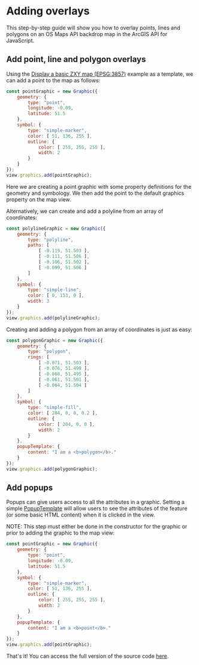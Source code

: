 # Adding overlays

This step-by-step guide will show you how to overlay points, lines and polygons on an OS Maps API backdrop map in the ArcGIS API for JavaScript.

## Add point, line and polygon overlays

Using the [Display a basic ZXY map (EPSG:3857)](https://labs.os.uk/public/os-data-hub-examples/os-maps-api/zxy-3857-basic-map#arcgis-javascript-api) example as a template, we can add a point to the map as follows:

```js
const pointGraphic = new Graphic({
    geometry: {
        type: "point",
        longitude: -0.09,
        latitude: 51.5
    },
    symbol: {
        type: "simple-marker",
        color: [ 51, 136, 255 ],
        outline: {
            color: [ 255, 255, 255 ],
            width: 2
        }
    }
});
view.graphics.add(pointGraphic);
```

Here we are creating a point graphic with some property definitions for the geometry and symbology. We then add the point to the default graphics property on the map view.

Alternatively, we can create and add a polyline from an array of coordinates:

```js
const polylineGraphic = new Graphic({
    geometry: {
        type: "polyline",
        paths: [
            [ -0.119, 51.503 ],
            [ -0.111, 51.506 ],
            [ -0.106, 51.502 ],
            [ -0.099, 51.506 ]
        ]
    },
    symbol: {
        type: "simple-line",
        color: [ 0, 153, 0 ],
        width: 3
    }
});
view.graphics.add(polylineGraphic);
```

Creating and adding a polygon from an array of coordinates is just as easy:

```js
const polygonGraphic = new Graphic({
    geometry: {
        type: "polygon",
        rings: [
            [ -0.071, 51.503 ],
            [ -0.076, 51.499 ],
            [ -0.068, 51.495 ],
            [ -0.061, 51.501 ],
            [ -0.064, 51.504 ]
        ]
    },
    symbol: {
        type: "simple-fill",
        color: [ 204, 0, 0, 0.2 ],
        outline: {
            color: [ 204, 0, 0 ],
            width: 2
        }
    },
    popupTemplate: {
        content: "I am a <b>polygon</b>."
    }
});
view.graphics.add(polygonGraphic);
```

## Add popups

Popups can give users access to all the attributes in a graphic. Setting a simple [PopupTemplate](https://developers.arcgis.com/javascript/latest/api-reference/esri-PopupTemplate.html) will allow users to see the attributes of the feature (or some basic HTML content) when it is clicked in the view.

NOTE: This step must either be done in the constructor for the graphic or prior to adding the graphic to the map view:

```js
const pointGraphic = new Graphic({
    geometry: {
        type: "point",
        longitude: -0.09,
        latitude: 51.5
    },
    symbol: {
        type: "simple-marker",
        color: [ 51, 136, 255 ],
        outline: {
            color: [ 255, 255, 255 ],
            width: 2
        }
    },
    popupTemplate: {
        content: "I am a <b>point</b>."
    }
});
view.graphics.add(pointGraphic);
```

That's it! You can access the full version of the source code [here](https://labs.os.uk/public/os-data-hub-tutorials/code-playground/#quick-start-adding-overlays-arcgis-javascript-api).
